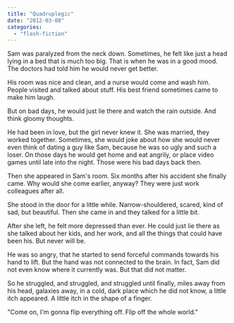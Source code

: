 ```yaml
---
title: "Quadruplegic"
date: "2012-03-08"
categories: 
  - "flash-fiction"
---
```


Sam was paralyzed from the neck down. Sometimes, he felt like just a head lying in a bed that is much too big. That is when he was in a good mood. The doctors had told him he would never get better.

His room was nice and clean, and a nurse would come and wash him. People visited and talked about stuff. His best friend sometimes came to make him laugh.

But on bad days, he would just lie there and watch the rain outside. And think gloomy thoughts.

He had been in love, but the girl never knew it. She was married, they worked together. Sometimes, she would joke about how she would never even think of dating a guy like Sam, because he was so ugly and such a loser. On those days he would get home and eat angrily, or place video games until late into the night. Those were his bad days back then.

Then she appeared in Sam's room. Six months after his accident she finally came. Why would she come earlier, anyway? They were just work colleagues after all.

She stood in the door for a little while. Narrow-shouldered, scared, kind of sad, but beautiful. Then she came in and they talked for a little bit.

After she left, he felt more depressed than ever. He could just lie there as she talked about her kids, and her work, and all the things that could have been his. But never will be.

He was so angry, that he started to send forceful commands towards his hand to lift. But the hand was not connected to the brain. In fact, Sam did not even know where it currently was. But that did not matter.

So he struggled, and struggled, and struggled until finally, miles away from his head, galaxies away, in a cold, dark place which he did not know, a little itch appeared. A little itch in the shape of a finger.

"Come on, I'm gonna flip everything off. Flip off the whole world."
